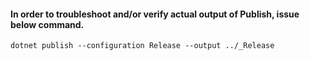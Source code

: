 #### In order to troubleshoot and/or verify actual output of __Publish__, issue below command.
`dotnet publish --configuration Release --output ../_Release`
